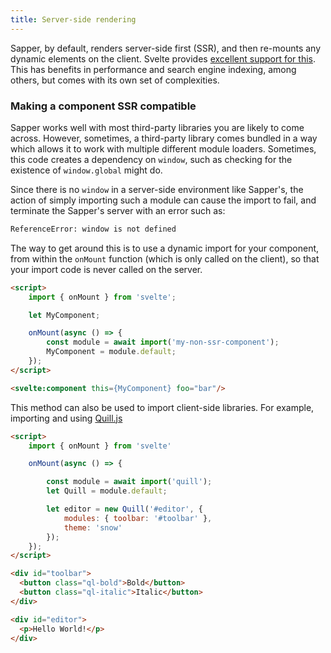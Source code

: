 ```yaml
---
title: Server-side rendering
---
```


Sapper, by default, renders server-side first (SSR), and then re-mounts any dynamic elements on the client. Svelte provides [excellent support for this](https://svelte.dev/docs#Server-side_component_API). This has benefits in performance and search engine indexing, among others, but comes with its own set of complexities.

### Making a component SSR compatible

Sapper works well with most third-party libraries you are likely to come across. However, sometimes, a third-party library comes bundled in a way which allows it to work with multiple different module loaders. Sometimes, this code creates a dependency on `window`, such as checking for the existence of `window.global` might do.

Since there is no `window` in a server-side environment like Sapper's, the action of simply importing such a module can cause the import to fail, and terminate the Sapper's server with an error such as:

```bash
ReferenceError: window is not defined
```

The way to get around this is to use a dynamic import for your component, from within the `onMount` function (which is only called on the client), so that your import code is never called on the server.

```html
<script>
	import { onMount } from 'svelte';

	let MyComponent;

	onMount(async () => {
		const module = await import('my-non-ssr-component');
		MyComponent = module.default;
	});
</script>

<svelte:component this={MyComponent} foo="bar"/>
```

This method can also be used to import client-side libraries. For example, importing and using [Quill.js](https://github.com/quilljs/quill/)

```html
<script>
	import { onMount } from 'svelte'

	onMount(async () => {

		const module = await import('quill');
		let Quill = module.default;

		let editor = new Quill('#editor', {
			modules: { toolbar: '#toolbar' },
			theme: 'snow'
		});
	});
</script>

<div id="toolbar">
  <button class="ql-bold">Bold</button>
  <button class="ql-italic">Italic</button>
</div>

<div id="editor">
  <p>Hello World!</p>
</div>

```
